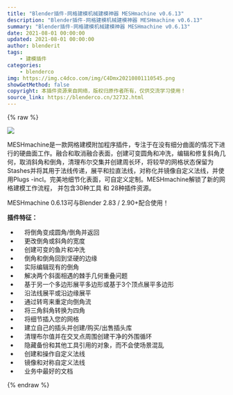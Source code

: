 ```yaml
---
title: "Blender插件-网格建模机械建模神器 MESHmachine v0.6.13"
description: "Blender插件-网格建模机械建模神器 MESHmachine v0.6.13"
summary: "Blender插件-网格建模机械建模神器 MESHmachine v0.6.13"
date: 2021-08-01 00:00:00
updated: 2021-08-01 00:00:00
author: blenderit
tags: 
    - 建模插件
categories:
    - blenderco
img: https://img.c4dco.com/img/C4Dmx20210801110545.png
showGetMethod: false
copyright: 本插件资源来自网络，版权归原作者所有，仅供交流学习使用！
source_link: https://blenderco.cn/32732.html
---
```


{% raw %}
<p><img class="aligncenter" src="https://img.c4dco.com/img/C4Dmx20210801110545.png"></p><p>MESHmachine是一款网格建模附加程序插件，专注于在没有细分曲面的情况下进行的硬曲面工作。融合和取消融合表面，创建可变圆角和冲洗，编辑和修复斜角几何，取消斜角和倒角，清理布尔交集并创建周长环，将较早的网格状态保留为Stashes并将其用于法线传递，展平和拉直法线，对称化并镜像自定义法线，并使用Plugs -incl。完美地细节化表面，可自定义定制。MESHmachine解锁了新的网格建模工作流程， 并包含30种工具 和 28种插件资源。</p><p>MESHmachine 0.6.13可与Blender 2.83 / 2.90+配合使用！</p><p><strong>插件特征：</strong></p><ul>
<li>    将倒角变成圆角/倒角并返回</li>
<li>    更改倒角或斜角的宽度</li>
<li>    创建可变的鱼片和冲洗</li>
<li>    倒角和倒角回到坚硬的边缘</li>
<li>    实际编辑现有的倒角</li>
<li>    解决两个斜面相遇的棘手几何重叠问题</li>
<li>    基于另一个多边形展平多边形或基于3个顶点展平多边形</li>
<li>    沿法线展平或沿边缘展平</li>
<li>    通过转弯来重定向倒角流</li>
<li>    将三角斜角转换为四角</li>
<li>    将细节插入您的网格</li>
<li>    建立自己的插头并创建/购买/出售插头库</li>
<li>    清理布尔值并在交叉点周​​围创建干净的外围循环</li>
<li>    隐藏备份和其他工具引用的对象，而不会使场景混乱</li>
<li>    创建和操作自定义法线</li>
<li>    镜像和对称自定义法线</li>
<li>    业务中最好的文档</li>
</ul>
<div style="display: none">blenderco</div>
{% endraw %}